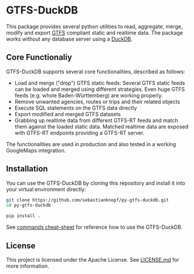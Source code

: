 # GTFS-DuckDB
This package provides several python utilities to read, aggregate, merge, modify and export [GTFS](https://gtfs.org/) compliant static and realtime data. The package works without any database server using a [DuckDB](https://duckdb.org/).

## Core Functionaliy
GTFS-DuckDB supports several core functionalities, described as follows:

- Load and merge ("drop") GTFS static feeds: Several GTFS static feeds can be loaded and merged using different strategies. Even huge GTFS feeds (e.g. whole Baden-Württemberg) are working properly.
- Remove unwanted agencies, routes or trips and their related objects
- Execute SQL statements on the GTFS data directly
- Export modified and merged GTFS datasets
- Grabbing up realtime data from different GTFS-RT feeds and match them against the loaded static data. Matched realtime data are exposed with GTFS-RT endpoints providing a GTFS-RT server.

The functionalities are used in production and also tested in a working GoogleMaps integration.

## Installation
You can use the GTFS-DuckDB by cloning this repository and install it into your virtual environment directly:
```bash
git clone https://github.com/sebastianknopf/py-gtfs-duckdb.git
cd py-gtfs-duckdb

pip install .
```

See [commands cheat-sheet](docs/COMMANDS.md) for reference how to use the GTFS-DuckDB.

## License
This project is licensed under the Apache License. See [LICENSE.md](LICENSE.md) for more information.